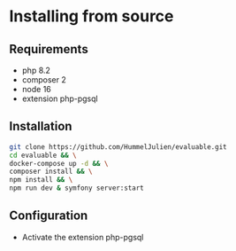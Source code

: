 # Installing from source

## Requirements
- php 8.2
- composer 2
- node 16
- extension php-pgsql

## Installation

```bash
git clone https://github.com/HummelJulien/evaluable.git
cd evaluable && \
docker-compose up -d && \
composer install && \
npm install && \
npm run dev & symfony server:start
```

## Configuration

- Activate the extension php-pgsql


